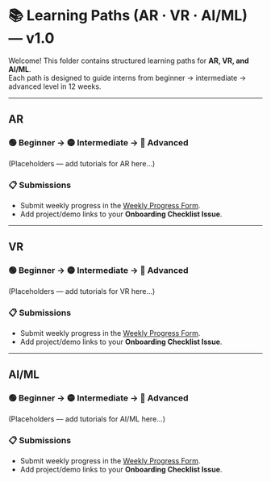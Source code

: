 # 📚 Learning Paths (AR · VR · AI/ML) — v1.0

Welcome! This folder contains structured learning paths for **AR, VR, and AI/ML**.  
Each path is designed to guide interns from beginner → intermediate → advanced level in 12 weeks.

---

## AR

### 🟢 Beginner → 🟡 Intermediate → 🔵 Advanced

(Placeholders — add tutorials for AR here…)

### 📋 Submissions

- Submit weekly progress in the [Weekly Progress Form](../Forms/Weekly_Progress.md).
- Add project/demo links to your **Onboarding Checklist Issue**.

---

## VR

### 🟢 Beginner → 🟡 Intermediate → 🔵 Advanced

(Placeholders — add tutorials for VR here…)

### 📋 Submissions

- Submit weekly progress in the [Weekly Progress Form](../Forms/Weekly_Progress.md).
- Add project/demo links to your **Onboarding Checklist Issue**.

---

## AI/ML

### 🟢 Beginner → 🟡 Intermediate → 🔵 Advanced

(Placeholders — add tutorials for AI/ML here…)

### 📋 Submissions

- Submit weekly progress in the [Weekly Progress Form](../Forms/Weekly_Progress.md).
- Add project/demo links to your **Onboarding Checklist Issue**.
